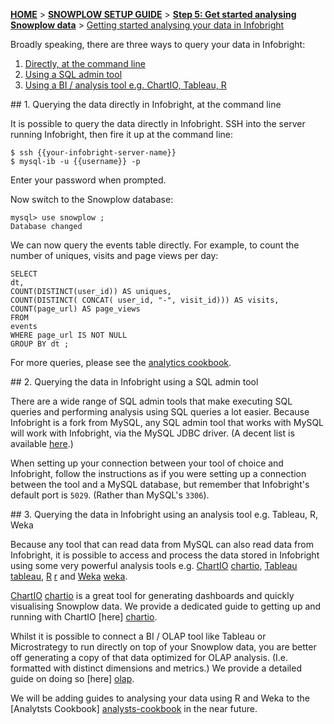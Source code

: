 [**HOME**](Home) > [**SNOWPLOW SETUP GUIDE**](Setting-up-Snowplow) > [**Step 5: Get started analysing Snowplow data**](Getting-started-analysing-Snowplow-data) > [Getting started analysing your data in Infobright](Getting-started-analysing-your-data-in-Infobright)

Broadly speaking, there are three ways to query your data in Infobright:

1. [Directly, at the command line](#command-line)
2. [Using a SQL admin tool](#sql-admin)
3. [Using a BI / analysis tool e.g. ChartIO, Tableau, R](#analysis-tool)

<a name="command-line" />
## 1. Querying the data directly in Infobright, at the command line

It is possible to query the data directly in Infobright. SSH into the server running Infobright, then fire it up at the command line:

	$ ssh {{your-infobright-server-name}}
	$ mysql-ib -u {{username}} -p

Enter your password when prompted.

Now switch to the Snowplow database:

	mysql> use snowplow ;
	Database changed

We can now query the events table directly. For example, to count the number of uniques, visits and page views per day:

	SELECT
	dt,
	COUNT(DISTINCT(user_id)) AS uniques,
	COUNT(DISTINCT( CONCAT( user_id, "-", visit_id))) AS visits,
	COUNT(page_url) AS page_views
	FROM 
	events
	WHERE page_url IS NOT NULL
	GROUP BY dt ;

For more queries, please see the [analytics cookbook][analysts-cookbook].

<a name="sql-admin" />
## 2. Querying the data in Infobright using a SQL admin tool

There are a wide range of SQL admin tools that make executing SQL queries and performing analysis using SQL queries a lot easier. Because Infobright is a fork from MySQL, any SQL admin tool that works with MySQL will work with Infobright, via the MySQL JDBC driver. (A decent list is available [here](http://www.veign.com/blog/2010/05/03/top-15-mysql-managers-and-tools/).)

When setting up your connection between your tool of choice and Infobright, follow the instructions as if you were setting up a connection between the tool and a MySQL database, but remember that Infobright's default port is `5029`. (Rather than MySQL's `3306`).

<a name="analysis-tool" />
## 3. Querying the data in Infobright using an analysis tool e.g. Tableau, R, Weka

Because any tool that can read data from MySQL can also read data from Infobright, it is possible to access and process the data stored in Infobright using some very powerful analysis tools e.g. [ChartIO] [chartio], [Tableau] [tableau], [R] [r] and [Weka] [weka]. 

[ChartIO] [chartio] is a great tool for generating dashboards and quickly visualising Snowplow data. We provide a dedicated guide to getting up and running with ChartIO [here] [chartio].

Whilst it is possible to connect a BI / OLAP tool like Tableau or Microstrategy to run directly on top of your Snowplow data, you are better off generating a copy of that data optimized for OLAP analysis. (I.e. formatted with distinct dimensions and metrics.) We provide a detailed guide on doing so [here] [olap].

We will be adding guides to analysing your data using R and Weka to the [Analytsts Cookbook] [analysts-cookbook] in the near future.

[tableau]: http://www.tableausoftware.com/
[r]: http://www.r-project.org/
[weka]: http://weka.pentaho.com/
[chartio]: Setting-up-ChartIO-to-visualise-your-data-in-Infobright
[olap]: http://snowplowanalytics.com/analytics/tools-and-techniques/converting-snowplow-data-into-a-format-suitable-for-olap.html
[analysts-cookbook]: http://snowplowanalytics.com/analytics/index.html